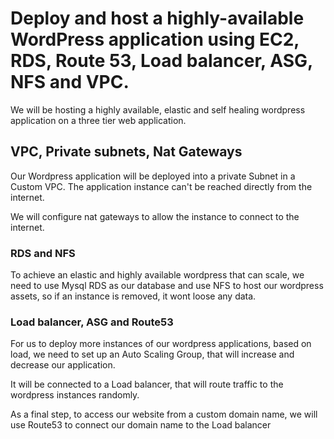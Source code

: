 # Deploy and host a highly-available WordPress application using EC2, RDS, Route 53, Load balancer, ASG, NFS and VPC.


We will be hosting a highly available, elastic and self healing wordpress application on a three tier web application.

## VPC, Private subnets, Nat Gateways
Our Wordpress application will be deployed into a private Subnet in a Custom VPC. The application instance can't be reached directly from the internet.

We will configure nat gateways to allow the instance to connect to the internet.

### RDS and NFS
To achieve an elastic and highly available wordpress that can scale, we need to use Mysql RDS as our database and use NFS to host our wordpress assets, so if an instance is removed, it wont loose any data.


### Load balancer, ASG and Route53
For us to deploy more instances of our wordpress applications, based on load, we need to set up an Auto Scaling Group, that will increase and decrease our application.

It will be connected to a Load balancer, that will route traffic to the wordpress instances randomly.

As a final step, to access our website from a custom domain name, we will use Route53 to connect our domain name to the Load balancer